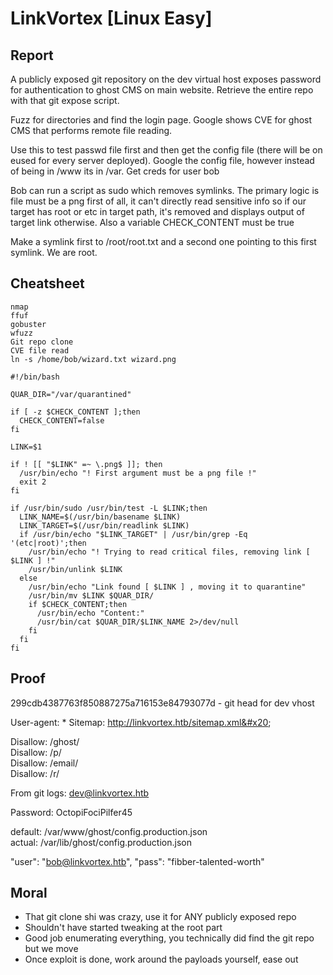 # LinkVortex \[Linux Easy]

## Report

A publicly exposed git repository on the dev virtual host exposes password for authentication to ghost CMS on main website. Retrieve the entire repo with that git expose script.&#x20;

Fuzz for directories and find the login page. Google shows CVE for ghost CMS that performs remote file reading.&#x20;

Use this to test passwd file first and then get the config file (there will be on eused for every server deployed). Google the config file, however instead of being in /www its in /var. Get creds for user bob

Bob can run a script as sudo which removes symlinks. The primary logic is file must be a png first of all, it can't directly read sensitive info so if our target has root or etc in target path, it's removed and displays output of target link otherwise. Also a variable CHECK\_CONTENT must be true

Make a symlink first to /root/root.txt and a second one pointing to this first symlink. We are root.

## Cheatsheet

```
nmap
ffuf
gobuster
wfuzz
Git repo clone
CVE file read
ln -s /home/bob/wizard.txt wizard.png
```

```
#!/bin/bash

QUAR_DIR="/var/quarantined"

if [ -z $CHECK_CONTENT ];then
  CHECK_CONTENT=false
fi

LINK=$1

if ! [[ "$LINK" =~ \.png$ ]]; then
  /usr/bin/echo "! First argument must be a png file !"
  exit 2
fi

if /usr/bin/sudo /usr/bin/test -L $LINK;then
  LINK_NAME=$(/usr/bin/basename $LINK)
  LINK_TARGET=$(/usr/bin/readlink $LINK)
  if /usr/bin/echo "$LINK_TARGET" | /usr/bin/grep -Eq '(etc|root)';then
    /usr/bin/echo "! Trying to read critical files, removing link [ $LINK ] !"
    /usr/bin/unlink $LINK
  else
    /usr/bin/echo "Link found [ $LINK ] , moving it to quarantine"
    /usr/bin/mv $LINK $QUAR_DIR/
    if $CHECK_CONTENT;then
      /usr/bin/echo "Content:"
      /usr/bin/cat $QUAR_DIR/$LINK_NAME 2>/dev/null
    fi
  fi
fi
```

## Proof

299cdb4387763f850887275a716153e84793077d - git head for dev vhost

User-agent: \* Sitemap: http://linkvortex.htb/sitemap.xml&#x20;

Disallow: /ghost/ \
Disallow: /p/ \
Disallow: /email/ \
Disallow: /r/

From git logs: dev@linkvortex.htb

Password: OctopiFociPilfer45

default: /var/www/ghost/config.production.json \
actual: /var/lib/ghost/config.production.json

"user": "bob@linkvortex.htb", "pass": "fibber-talented-worth"

## Moral

* That git clone shi was crazy, use it for ANY publicly exposed repo
* Shouldn't have started tweaking at the root part
* Good job enumerating everything, you technically did find the git repo but we move
* Once exploit is done, work around the payloads yourself, ease out



